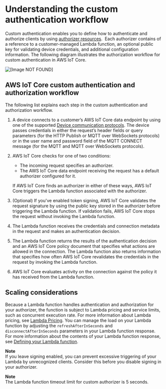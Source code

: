 # Understanding the custom authentication workflow<a name="custom-authorizer"></a>

 Custom authentication enables you to define how to authenticate and authorize clients by using [authorizer resources](https://docs.aws.amazon.com/iot/latest/apireference/API_AuthorizerDescription.html)\.  Each authorizer contains of a reference to a customer\-managed Lambda function, an optional public key for validating device credentials, and additional configuration information\. The following diagram illustrates the authorization workflow for custom authentication in AWS IoT Core\. 

![\[Image NOT FOUND\]](http://docs.aws.amazon.com/iot/latest/developerguide/images/custom-authentication.png)

## AWS IoT Core custom authentication and authorization workflow<a name="custom-authentication-workflow"></a>

The following list explains each step in the custom authentication and authorization workflow\.

1. A device connects to a customer’s AWS IoT Core data endpoint by using one of the supported [Device communication protocols](protocols.md)\. The device passes credentials in either the request’s header fields or query parameters \(for the HTTP Publish or MQTT over WebSockets protocols\) or in the user name and password field of the MQTT CONNECT message \(for the MQTT and MQTT over WebSockets protocols\)\.

1. AWS IoT Core checks for one of two conditions:
   + The incoming request specifies an authorizer\.
   + The AWS IoT Core data endpoint receiving the request has a default authorizer configured for it\.

   If AWS IoT Core finds an authorizer in either of these ways, AWS IoT Core triggers the Lambda function associated with the authorizer\.

1.  \(Optional\) If you've enabled token signing, AWS IoT Core validates the request signature by using the public key stored in the authorizer before triggering the Lambda function\. If validation fails, AWS IoT Core stops the request without invoking the Lambda function\.  

1. The Lambda function receives the credentials and connection metadata in the request and makes an authentication decision\.

1. The Lambda function returns the results of the authentication decision and an AWS IoT Core policy document that specifies what actions are allowed in the connection\. The Lambda function also returns information that specifies how often AWS IoT Core revalidates the credentials in the request by invoking the Lambda function\.

1. AWS IoT Core evaluates activity on the connection against the policy it has received from the Lambda function\.

## Scaling considerations<a name="custom-authentication-scaling"></a>

 Because a Lambda function handles authentication and authorization for your authorizer, the function is subject to Lambda pricing and service limits, such as concurrent execution rate\. For more information about Lambda pricing, see [Lambda Pricing](https://aws.amazon.com/lambda/pricing/)\. You can manage the load on your Lambda function by adjusting the `refreshAfterInSeconds` and `disconnectAfterInSeconds` parameters in your Lambda function response\. For more information about the contents of your Lambda function response, see [Defining your Lambda function](config-custom-auth.md#custom-auth-lambda)\. 

**Note**  
If you leave signing enabled, you can prevent excessive triggering of your Lambda by unrecognized clients\. Consider this before you disable signing in your authorizer\.

**Note**  
The Lambda function timeout limit for custom authorizer is 5 seconds\.